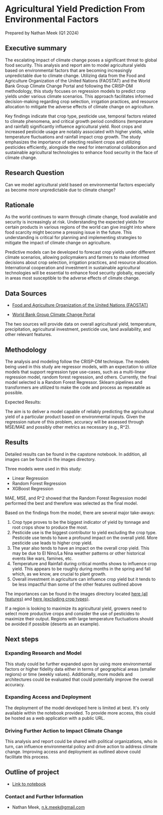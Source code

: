 # Agricultural Yield Prediction From Environmental Factors

Prepared by Nathan Meek (Q1 2024)

## Executive summary

The escalating impact of climate change poses a significant threat to global food security. This analysis and report aim to model agricultural yields based on environmental factors that are becoming increasingly unpredictable due to climate change. Utilizing data from the Food and Agriculture Organization of the United Nations (FAOSTAT) and the World Bank Group Climate Change Portal and following the CRISP-DM methodology, this study focuses on regression models to predict crop yields under various climate scenarios. This approach facilitates informed decision-making regarding crop selection, irrigation practices, and resource allocation to mitigate the adverse effects of climate change on agriculture.

Key findings indicate that crop type, pesticide use, temporal factors related to climate phenomena, and critical growth period conditions (temperature and rainfall) significantly influence agricultural yield. Root crops and increased pesticide usage are notably associated with higher yields, while temperature fluctuations and rainfall impact crop growth. The study emphasizes the importance of selecting resilient crops and utilizing pesticides efficiently, alongside the need for international collaboration and sustainable agricultural technologies to enhance food security in the face of climate change.

## Research Question

Can we model agricultural yield based on environmental factors especially as become more unpredictable due to climate change?

## Rationale

As the world continues to warm through climate change, food available and security is increasingly at risk. Understanding the expected yields for certain products in various regions of the world can give insight into where food scarcity might become a pressing issue in the future. This understanding is critical for planning and implementing strategies to mitigate the impact of climate change on agriculture.

Predictive models can be developed to forecast crop yields under different climate scenarios, allowing policymakers and farmers to make informed decisions about crop selection, irrigation practices, and resource allocation. International cooperation and investment in sustainable agricultural technologies will be essential to enhance food security globally, especially in areas most susceptible to the adverse effects of climate change.

## Data Sources

- [Food and Agriculture Organization of the United Nations (FAOSTAT)](https://www.fao.org/faostat/en/#data)

- [World Bank Group Climate Change Portal](https://climateknowledgeportal.worldbank.org)

The two sources will provide data on overall agricultural yield, temperature, precipitation, agricultural investment, pesticide use, land availability, and other relevant features.

## Methodology

The analysis and modeling follow the CRISP-DM technique. The models being used in this study are regressor models, with an expectation to utilize models that support regression type use-cases, such as a multi-linear regression model, random forest regression, and others. Currently, the final model selected is a Random Forest Regressor. Sklearn pipelines and transformers are utilized to make the code and process as repeatable as possible.

Expected Results:

The aim is to deliver a model capable of reliably predicting the agricultural yield of a particular product based on environmental inputs. Given the regression nature of this problem, accuracy will be assessed through MSE/MAE and possibly other metrics as necessary (e.g., R^2).

## Results

Detailed results can be found in the capstone notebook. In addition, all images can be found in the images directory.

Three models were used in this study:

- Linear Regression
- Random Forest Regression
- XGBoost Regression

MAE, MSE, and R^2 showed that the Random Forest Regression model performed the best and therefore was selected as the final model.

Based on the findings from the model, there are several major take-aways:

1. Crop type proves to be the biggest indicator of yield by tonnage and root crops show to produce the most.
2. Pesticide use is the biggest contributor to yield excluding the crop type. Pesticide use tends to have a profound impact on the overall yield. More pesticide use leads to higher crop yield.
3. The year also tends to have an impact on the overall crop yield. This may be due to El Nino/La Nina weather patterns or other historical events like wars, famines, etc.
4. Temperature and Rainfall during critical months shows to influence crop yield. This appears to be roughly during months in the spring and fall which, as we know, are crucial to plant growth.
5. Overall investment in agriculture can influence crop yield but it tends to be less impactful than some of the other features outlined above

The importances can be found in the images directory located [here (all features)](./crop_yield/images/feature_importances.png) and [here (excluding crop types)](./crop_yield/images/feature_importances_no_items.png).

If a region is looking to maximize its agricultural yield, growers need to select more productive crops and consider the use of pesticides to maximize their output. Regions with large temperature fluctuations should be avoided if possible (deserts as an example).

## Next steps

### Expanding Research and Model

This study could be further expanded upon by using more environmental factors or higher fidelity data either in terms of geographical areas (smaller regions) or time (weekly values). Additionally, more models and architectures could be evaluated that could potentially improve the overall accuracy.

### Expanding Access and Deployment

The deployment of the model developed here is limited at best. It's only available within the notebook provided. To provide more access, this could be hosted as a web application with a public URL.

### Driving Further Action to Impact Climate Change

This analysis and report could be shared with political organizations, who in turn, can influence environmental policy and drive action to address climate change. Improving access and deployment as outlined above could facilitate this process.

## Outline of project

- [Link to notebook](capstone.ipynb)

### Contact and Further Information

- Nathan Meek, n.k.meek@gmail.com
